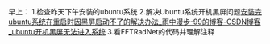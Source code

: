 早上：
1.检查昨天下午安装的ubuntu系统
2.解决Ubuntu系统开机黑屏问题[安装完ubuntu系统在重启时因黑屏启动不了的解决办法_雨中漫步-99的博客-CSDN博客_ubuntu开机黑屏无法进入系统](https://blog.csdn.net/yuzhongmanbu99/article/details/125700897)
3.看FFTRadNet的代码并理解注释